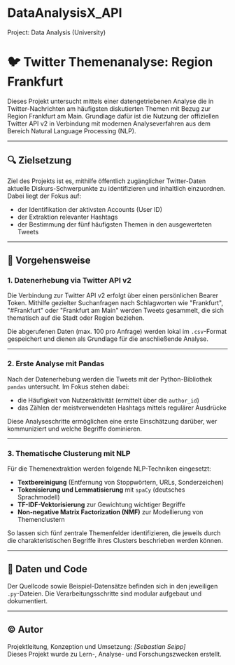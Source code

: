 # DataAnalysisX_API
Project: Data Analysis (University)

# 🐦 Twitter Themenanalyse: Region Frankfurt

Dieses Projekt untersucht mittels einer datengetriebenen Analyse die in Twitter-Nachrichten am häufigsten diskutierten Themen mit Bezug zur Region Frankfurt am Main. Grundlage dafür ist die Nutzung der offiziellen Twitter API v2 in Verbindung mit modernen Analyseverfahren aus dem Bereich Natural Language Processing (NLP).

---

## 🔍 Zielsetzung

Ziel des Projekts ist es, mithilfe öffentlich zugänglicher Twitter-Daten aktuelle Diskurs-Schwerpunkte zu identifizieren und inhaltlich einzuordnen. Dabei liegt der Fokus auf:

- der Identifikation der aktivsten Accounts (User ID)
- der Extraktion relevanter Hashtags
- der Bestimmung der fünf häufigsten Themen in den ausgewerteten Tweets

---

## 🔗 Vorgehensweise

### 1. **Datenerhebung via Twitter API v2**
Die Verbindung zur Twitter API v2 erfolgt über einen persönlichen Bearer Token. Mithilfe gezielter Suchanfragen nach Schlagworten wie "Frankfurt", "#Frankfurt" oder "Frankfurt am Main" werden Tweets gesammelt, die sich thematisch auf die Stadt oder Region beziehen.

Die abgerufenen Daten (max. 100 pro Anfrage) werden lokal im `.csv`-Format gespeichert und dienen als Grundlage für die anschließende Analyse.

---

### 2. **Erste Analyse mit Pandas**
Nach der Datenerhebung werden die Tweets mit der Python-Bibliothek `pandas` untersucht. Im Fokus stehen dabei:

- die Häufigkeit von Nutzeraktivität (ermittelt über die `author_id`)
- das Zählen der meistverwendeten Hashtags mittels regulärer Ausdrücke

Diese Analyseschritte ermöglichen eine erste Einschätzung darüber, wer kommuniziert und welche Begriffe dominieren.

---

### 3. **Thematische Clusterung mit NLP**
Für die Themenextraktion werden folgende NLP-Techniken eingesetzt:

- **Textbereinigung** (Entfernung von Stoppwörtern, URLs, Sonderzeichen)
- **Tokenisierung und Lemmatisierung** mit `spaCy` (deutsches Sprachmodell)
- **TF-IDF-Vektorisierung** zur Gewichtung wichtiger Begriffe
- **Non-negative Matrix Factorization (NMF)** zur Modellierung von Themenclustern

So lassen sich fünf zentrale Themenfelder identifizieren, die jeweils durch die charakteristischen Begriffe ihres Clusters beschrieben werden können.

---

## 📁 Daten und Code

Der Quellcode sowie Beispiel-Datensätze befinden sich in den jeweiligen `.py`-Dateien. Die Verarbeitungsschritte sind modular aufgebaut und dokumentiert.

---

## © Autor

Projektleitung, Konzeption und Umsetzung: *[Sebastian Seipp]*  
Dieses Projekt wurde zu Lern-, Analyse- und Forschungszwecken erstellt.
